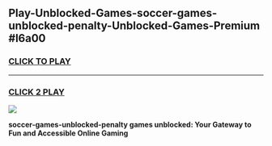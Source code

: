 
## Play-Unblocked-Games-soccer-games-unblocked-penalty-Unblocked-Games-Premium #l6a00
<h3>
<a href="https://premium.freeplayer.one?title=soccer-games-unblocked-penalty&ref=12M">CLICK TO PLAY</a></h3>
<hr>

<h3>
<a href="https://premium.freeplayer.one?title=soccer-games-unblocked-penalty&ref=12M">CLICK 2 PLAY</a>
  
</h3>

<a href="https://premium.freeplayer.one?title=soccer-games-unblocked-penalty&ref=12M"><img src="https://clearcache.store/games.png"></a>


**soccer-games-unblocked-penalty games unblocked: Your Gateway to Fun and Accessible Online Gaming**
